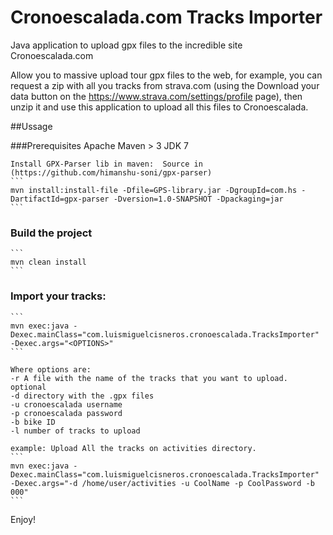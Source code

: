 # Cronoescalada.com Tracks Importer
Java application to upload gpx files to the incredible site Cronoescalada.com

Allow you to massive upload tour gpx files to the web, for example, you can request a zip with all you tracks from strava.com 
(using the Download your data button on the https://www.strava.com/settings/profile page), then unzip it and use this application 
to upload all this files to Cronoescalada. 


##Ussage

###Prerequisites
    Apache Maven > 3
    JDK 7
    
    Install GPX-Parser lib in maven:  Source in  (https://github.com/himanshu-soni/gpx-parser)
    ```
    mvn install:install-file -Dfile=GPS-library.jar -DgroupId=com.hs -DartifactId=gpx-parser -Dversion=1.0-SNAPSHOT -Dpackaging=jar    
    ```
    
### Build the project
    ```
    mvn clean install
    ```
### Import your tracks:
    
    ```
    mvn exec:java -Dexec.mainClass="com.luismiguelcisneros.cronoescalada.TracksImporter" -Dexec.args="<OPTIONS>"
    ```
    
    Where options are:
    -r A file with the name of the tracks that you want to upload. optional
    -d directory with the .gpx files
    -u cronoescalada username
    -p cronoescalada password 
    -b bike ID 
    -l number of tracks to upload
    
    example: Upload All the tracks on activities directory. 
    ```
    mvn exec:java -Dexec.mainClass="com.luismiguelcisneros.cronoescalada.TracksImporter" -Dexec.args="-d /home/user/activities -u CoolName -p CoolPassword -b 000"
    ```
    
Enjoy!
